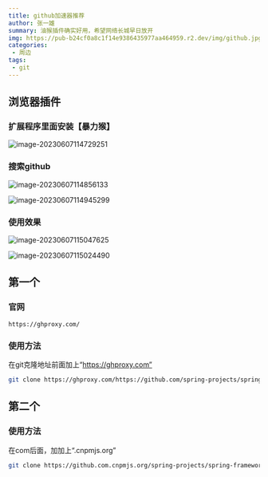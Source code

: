 ```yaml
---
title: github加速器推荐
author: 张一雄
summary: 油猴插件确实好用，希望网络长城早日放开
img: https://pub-b24cf0a8c1f14e9386435977aa464959.r2.dev/img/github.jpg
categories:
 - 周边
tags:
 - git
---
```


## 浏览器插件

### 扩展程序里面安装【暴力猴】

![image-20230607114729251](https://pub-b24cf0a8c1f14e9386435977aa464959.r2.dev/img/20230607114730.png)

### 搜索github

![image-20230607114856133](https://pub-b24cf0a8c1f14e9386435977aa464959.r2.dev/img/20230607114857.png)

![image-20230607114945299](https://pub-b24cf0a8c1f14e9386435977aa464959.r2.dev/img/20230607114946.png)

### 使用效果

![image-20230607115047625](https://pub-b24cf0a8c1f14e9386435977aa464959.r2.dev/img/20230607115048.png)

![image-20230607115024490](https://pub-b24cf0a8c1f14e9386435977aa464959.r2.dev/img/20230607115025.png)



## 第一个

### 官网

```http
https://ghproxy.com/
```

### 使用方法

在git克隆地址前面加上“https://ghproxy.com”

```sh
git clone https://ghproxy.com/https://github.com/spring-projects/spring-framework.git
```

## 第二个

### 使用方法

在com后面，加加上“.cnpmjs.org”

```sh
git clone https://github.com.cnpmjs.org/spring-projects/spring-framework.git
```

